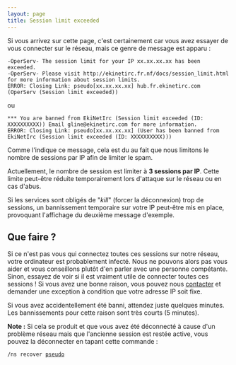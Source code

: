 ```yaml
---
layout: page
title: Session limit exceeded
---
```


<!--
        WARNING: L'URL de cette page est envoyé par les services lors de déconnexion pour excès de sessions.
                    Merci de faire attention si elle doit-être renommé.
-->

Si vous arrivez sur cette page, c'est certainement car vous avez essayer de vous connecter sur le réseau, mais ce genre de message est apparu :
<pre><code>-OperServ- The session limit for your IP xx.xx.xx.xx has been exceeded.
-OperServ- Please visit http://ekinetirc.fr.nf/docs/session_limit.html for more information about session limits.
ERROR: Closing Link: pseudo[xx.xx.xx.xx] hub.fr.ekinetirc.com (OperServ (Session limit exceeded))
</code></pre>ou
<pre><code>*** You are banned from EkiNetIrc (Session limit exceeded (ID: XXXXXXXXXX)) Email gline@ekinetirc.com for more information.
ERROR: Closing Link: pseudo[xx.xx.xx.xx] (User has been banned from EkiNetIrc (Session limit exceeded (ID: XXXXXXXXXX)))
</code></pre>

Comme l'indique ce message, cela est du au fait que nous limitons le nombre de sessions par IP afin de limiter le spam.

Actuellement, le nombre de session est limiter à **3 sessions par IP**. Cette limite peut-être réduite temporairement lors d'attaque sur le réseau ou en cas d'abus.

Si les services sont obligés de "*kill*" (forcer la déconnexion) trop de sessions, un bannissement temporaire sur votre IP peut-être mis en place, provoquant l'affichage du deuxième message d'exemple.

## Que faire ?
Si ce n'est pas vous qui connectez toutes ces sessions sur notre réseau, votre ordinateur est probablement infecté. Nous ne pouvons alors pas vous aider et vous conseillons plutôt d'en parler avec une personne compétante.
Sinon, essayez de voir si il est vraiment utile de connecter toutes ces sessions ! Si vous avez une bonne raison, vous pouvez nous [contacter](/contact.html) et demander une exception à condition que votre adresse IP soit fixe.

Si vous avez accidentellement été banni, attendez juste quelques minutes. Les bannissements pour cette raison sont très courts (5 minutes).

**Note :** Si cela se produit et que vous avez été déconnecté à cause d'un problème réseau mais que l'ancienne session est restée active, vous pouvez la déconnecter en tapant cette commande :
<pre><code>/ns recover <u>pseudo</u>
</code></pre>
